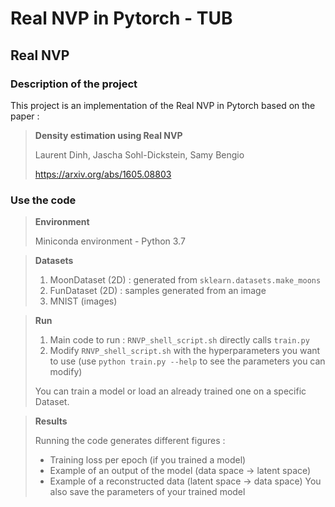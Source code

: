# Real NVP in Pytorch - TUB

## Real NVP

### Description of the project

This project is an implementation of the Real NVP in Pytorch based on the paper :

> **Density estimation using Real NVP**
>
> Laurent Dinh, Jascha Sohl-Dickstein, Samy Bengio
> 
> https://arxiv.org/abs/1605.08803

### Use the code

> **Environment**
> 
> Miniconda environment - Python 3.7

> **Datasets**
> 
> 1. MoonDataset (2D) : generated from `sklearn.datasets.make_moons`
> 2. FunDataset (2D) : samples generated from an image
> 3. MNIST (images)

> **Run**
> 
> 1. Main code to run : `RNVP_shell_script.sh` directly calls `train.py`
> 2. Modify `RNVP_shell_script.sh` with the hyperparameters you want to use 
> (use `python train.py --help` to see the parameters you can modify)
>
> You can train a model or load an already trained one on a specific Dataset.


> **Results**
>
> Running the code generates different figures : 
> - Training loss per epoch (if you trained a model)
> - Example of an output of the model (data space -> latent space)
> - Example of a reconstructed data (latent space -> data space)
> You also save the parameters of your trained model
